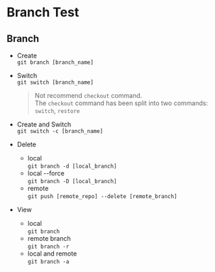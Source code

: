 # Branch Test

## Branch
- Create  
  ```git branch [branch_name]```

- Switch  
  ```git switch [branch_name]```
  > Not recommend ```checkout``` command.  
  > The ```checkout``` command has been split into two commands: ```switch```, ```restore```

- Create and Switch  
  ```git switch -c [branch_name]```

- Delete
  - local  
    ```git branch -d [local_branch]```
  - local --force  
    ```git branch -D [local_branch]```
  - remote  
    ```git push [remote_repo] --delete [remote_branch]```

- View
  - local  
    ```git branch```
  - remote branch  
    ```git branch -r```
  - local and remote  
    ```git branch -a```